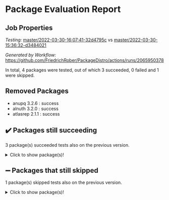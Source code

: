 # Package Evaluation Report

## Job Properties

*Testing:* [master/2022-03-30-16:07:41-32d4795c](https://github.com/FriedrichRober/PackageDistro/blob/data/reports/master/2022-03-30-16:07:41-32d4795c) vs [master/2022-03-30-15:36:32-d3484021](https://github.com/FriedrichRober/PackageDistro/blob/data/reports/master/2022-03-30-15:36:32-d3484021)

*Generated by Workflow:* https://github.com/FriedrichRober/PackageDistro/actions/runs/2065950378

In total, 4 packages were tested, out of which 3 succeeded, 0 failed and 1 were skipped.

## Removed Packages

- anupq 3.2.6 : success <br>
- alnuth 3.2.0 : success <br>
- atlasrep 2.1.1 : success <br>

## :heavy_check_mark: Packages still succeeding

3 package(s) succeeded tests also on the previous version.<details> <summary>Click to show package(s)!</summary>

- ace 5.4 <br>
- aclib 1.3.2 <br>
- agt 0.2 <br>
</details>

## :heavy_minus_sign: Packages that still skipped

1 package(s) skipped tests also on the previous version.<details> <summary>Click to show package(s)!</summary>

- 4ti2interface 2022.03-01 <br>
</details>

